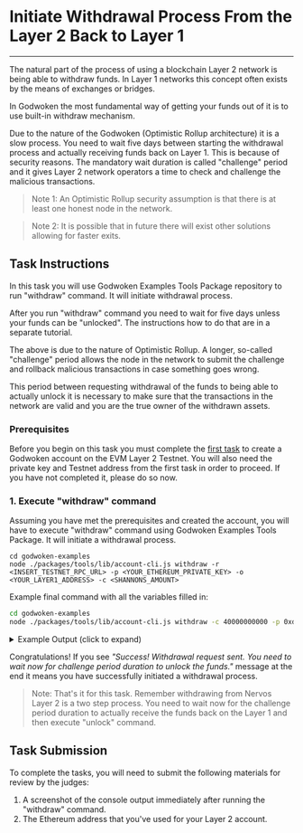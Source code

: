 # Initiate Withdrawal Process From the Layer 2 Back to Layer 1

<hr/>

The natural part of the process of using a blockchain Layer 2 network is being able to withdraw funds. In Layer 1 networks this concept often exists by the means of exchanges or bridges.

In Godwoken the most fundamental way of getting your funds out of it is to use built-in withdraw mechanism.

Due to the nature of the Godwoken (Optimistic Rollup architecture) it is a slow process. You need to wait five days between starting the withdrawal process and actually receiving funds back on Layer 1. This is because of security reasons. The mandatory wait duration is called "challenge" period and it gives Layer 2 network operators a time to check and challenge the malicious transactions.

> Note 1: An Optimistic Rollup security assumption is that there is at least one honest node in the network.

> Note 2: It is possible that in future there will exist other solutions allowing for faster exits.

## Task Instructions

In this task you will use Godwoken Examples Tools Package repository to run "withdraw" command. It will initiate withdrawal process.

After you run "withdraw" command you need to wait for five days unless your funds can be "unlocked". The instructions how to do that are in a separate tutorial.

The above is due to the nature of Optimistic Rollup.  A longer, so-called "challenge" period allows the node in the network to submit the challenge and rollback malicious transactions in case something goes wrong.

This period between requesting withdrawal of the funds to being able to actually unlock it is necessary to make sure that the transactions in the network are valid and you are the true owner of the withdrawn assets.

### Prerequisites

Before you begin on this task you must complete the [first task](./1.create.godwoken.account.md) to create a Godwoken account on the EVM Layer 2 Testnet. You will also need the private key and Testnet address from the first task in order to proceed. If you have not completed it, please do so now.

### 1. Execute "withdraw" command

Assuming you have met the prerequisites and created the account, you will have to execute "withdraw" command using Godwoken Examples Tools Package. It will initiate a withdrawal process.

```
cd godwoken-examples
node ./packages/tools/lib/account-cli.js withdraw -r <INSERT_TESTNET_RPC_URL> -p <YOUR_ETHEREUM_PRIVATE_KEY> -o <YOUR_LAYER1_ADDRESS> -c <SHANNONS_AMOUNT>
```

Example final command with all the variables filled in:

```sh
cd godwoken-examples
node ./packages/tools/lib/account-cli.js withdraw -c 40000000000 -p 0xd9066ff9f753a1898709b568119055660a77d9aae4d7a4ad677b8fb3d2a571e5 -o ckt1qyq9u5vzgtklnqrr6cevra7w2utrsxmjgefs72sfju -r http://3.235.223.161:18114
```

<details>
<summary>Example Output (click to expand)</summary>
  
```txt
LUMOS_CONFIG_NAME: AGGRON4
waiting for sync ...
synced ...
owner lock hash: 0x5c7253696786b9eddd34e4f6b6e478ec5742bd36569ec60c1d0487480ba4f9e3
eth address: 0xd173313a51f8fc37bcf67569b463abd89d81844f
l2 lock hash: 0x4cbe982a44788125a1fd62958a4682f65dfcbe808de812b62113501258a27805
--- godwoken withdraw ---
nonce: 0
rollupTypeHash: 0x7f59f6be6d87d5346c9a749f10ce3a899b959d52c63102605297b3aab850e7f1
withdrawalRequest: {
  raw: {
    nonce: '0x0',
    capacity: '0x9502f9000',
    amount: '0x0',
    sudt_script_hash: '0x0000000000000000000000000000000000000000000000000000000000000000',
    account_script_hash: '0x4cbe982a44788125a1fd62958a4682f65dfcbe808de812b62113501258a27805',
    sell_amount: '0x0',
    sell_capacity: '0x2540be400',
    owner_lock_hash: '0x5c7253696786b9eddd34e4f6b6e478ec5742bd36569ec60c1d0487480ba4f9e3',
    payment_lock_hash: '0x0000000000000000000000000000000000000000000000000000000000000000',
    fee: { sudt_id: 1, amount: 0n }
  },
  signature: '0xc99102c5774b0b022bd384abcd9dcd7703d243b6a62187f75aa4a004ab74441b2409bf61bbeebaa385d53667f6de333f6bf48977cb99990d7a6325a8da67c1b000'
}
result: null
--- godwoken withdraw finished ---
waiting for layer 2 block producer withdrawal ... 0 seconds
Your account id: 4
ckb balance in godwoken is: 80000000000
waiting for layer 2 block producer withdrawal ... 5 seconds
...
ckb balance in godwoken is: 80000000000
waiting for layer 2 block producer withdrawal ... 35 seconds
ckb balance in godwoken is: 80000000000
waiting for layer 2 block producer withdrawal ... 40 seconds
ckb balance in godwoken is: 40000000000
Success! Withdrawal request sent. You need to wait now for challenge period duration to unlock the funds.
```

</details>

Congratulations! If you see *"Success! Withdrawal request sent. You need to wait now for challenge period duration to unlock the funds."* message at the end it means you have successfully initiated a withdrawal process.

> Note: That's it for this task. Remember withdrawing from Nervos Layer 2 is a two step process. You need to wait now for the challenge period duration to actually receive the funds back on the Layer 1 and then execute "unlock" command.

## Task Submission

To complete the tasks, you will need to submit the following materials for review by the judges:

1. A screenshot of the console output immediately after running the "withdraw" command.
2. The Ethereum address that you've used for your Layer 2 account.